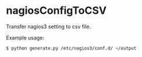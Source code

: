 nagiosConfigToCSV
=================

Transfer nagios3 setting to csv file.

Example usage:

  `$ python generate.py /etc/nagios3/conf.d/ ~/output`
